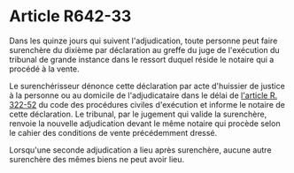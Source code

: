 # Article R642-33

<p>Dans les quinze jours qui suivent l'adjudication, toute personne peut faire surenchère du dixième par déclaration au greffe du juge de l'exécution du tribunal de grande instance dans le ressort duquel réside le notaire qui a procédé à la vente. </p><p>Le surenchérisseur dénonce cette déclaration par acte d'huissier de justice à la personne ou au domicile de l'adjudicataire dans le délai de <a href='/affichCodeArticle.do?cidTexte=LEGITEXT000025024948&idArticle=LEGIARTI000025939183&dateTexte=&categorieLien=cid' title='Code des procédures civiles d'exécution - art. R322-52 (V)'>l'article R. 322-52</a> du code des procédures civiles d'exécution et informe le notaire de cette déclaration. Le tribunal, par le jugement qui valide la surenchère, renvoie la nouvelle adjudication devant le même notaire qui procède selon le cahier des conditions de vente précédemment dressé. </p><p>Lorsqu'une seconde adjudication a lieu après surenchère, aucune autre surenchère des mêmes biens ne peut avoir lieu.</p>